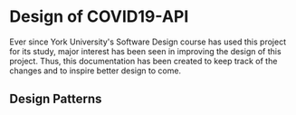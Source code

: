 # Design of COVID19-API

Ever since York University's Software Design course has used this project for its study, major interest has been seen in improving the design of this project. Thus, this documentation has been created to keep track of the changes and to inspire better design to come. 

## Design Patterns
